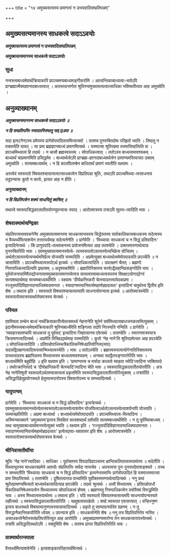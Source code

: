 +++
title = "१४ अमुख्यसत्यस्य प्रमाणत्वं न उभयवादिसम्प्रतिपन्नम्"

+++


## अमुख्यसत्यमानस्य साधकत्वे सदाऽऽवयोः

**अमुख्यसत्यस्य प्रमाणत्वं न उभयवादिसम्प्रतिपन्नम्**

**अमुख्यसत्यमानस्य साधकत्वे सदाऽऽवयोः**

### **सुधा**

नन्वस्त्वबाध्यमेवार्थक्रियाकारि प्रपञ्चमप्यबाध्यमङ्गीकरोमि । आत्यन्तिकाबाध्यत्वा-भावेऽपि प्राग्ब्रह्मात्मैक्यज्ञानादबाध्यत्वात् । अतस्तदन्तर्गता श्रुतिरप्यमुख्यसत्यत्वात्साधिका भविष्यतीत्यत आह अमुख्येति ।

## **अनुव्याख्यानम्**

***अमुख्यसत्यमानस्य साधकत्वे सदाऽऽवयोः ॥***

***न हि सम्प्रतिपत्तिः स्यादतस्तिष्ठतु सा(ऽ)प्रमा ॥***

सदा इत्य(नेन)स्य प्रमेयस्य प्रागेवोपपादितत्वमित्याचष्टे । ततश्च पुनरुक्तिदोषः परिहृतो भवति । तिष्ठतु न वक्तव्येति यावत् । सा प्रमा ब्रह्मज्ञानबाध्यं प्रमाणमित्यर्थः । यस्मात्सा श्रुतिरप्रमा तस्मात्तिष्ठत्विति वा । प्रपञ्चमिथ्यात्वं हि तदर्थः । न चासौ ब्रह्मस्वरूपम् । सोपाधिकत्वात् । ततोऽस्य बाध्यत्वमावश्यकम् । बाध्यार्थं चाप्रमाणमिति प्रसिद्धमेव । बाध्यार्थत्वेऽपि प्राग्ब्रह्म-ज्ञानादबाध्यार्थत्वेन प्रामाण्यमस्त्वित्यत उक्तम् अमुख्येति । सत्यमबाध्यार्थम् । न हि कालविलम्बेन बाधितार्थं प्रमाणं भवतीति वक्ष्यामः ।

अस्त्वेवं स्वरूपतो विषयतश्चासत्यत्वात्साधकत्वेन विप्रतिपन्ना श्रुतिः, तथाऽपि प्रपञ्चमिथ्या-त्वसाधनाय तदुपन्यासः कुतो न कार्यः, इत्यत आह न हीति ।

**अनुव्याख्यानम्**

***न हि विप्रतिपन्नेन शक्यं साधयितुं क्वचित् ॥***

तथात्वे स्वरूपासिद्धकालातीतयोरप्युपन्यासः स्यात् । आरोपमात्रस्य तत्राऽपि सुलभ-त्वादिति भावः ।

### **शेषवाक्यार्थचन्द्रिका**

संप्रतिपत्त्यभाववचनेनैव अमुख्यसत्यमानस्य साधकत्वाभावस्य सिद्धेस्तस्य सार्वकालिकत्वबाधकस्य सदेत्यस्य न वैय्यर्थ्यमित्याशयेन तत्तात्पर्यमाह सदेत्यनेनेति ॥ प्रागेवेति । ‘मिथ्यायाः साधकत्वं च न सिद्धं प्रतिवादिनः’ इत्यादिनेत्यर्थः । किं प्रागुपपादि-तत्ववचनस्य प्रयोजनमित्यत आह ततश्चेति । उक्तस्मारणार्थत्वान्न पुनरुक्तिरिति भावः । एवममुख्यसत्यमानस्येत्ये- तत्स्वरूपतोऽसत्यस्येत्यभिप्रेत्य योजितम् । अर्थतोऽसत्यस्येत्यप्यर्थमभिप्रेत्य योजयति यस्मादिति । अप्रमेत्युक्तं बाध्यार्थत्वमेवोपपादयति प्रपञ्चेति ॥ न चासाविति । प्रपञ्चमिथ्यात्वरूपोऽर्थ इत्यर्थः ॥ सोपाधिकत्वादिति । उपलक्षणं चैतत् । ब्रह्मणो निरुपाधिकत्वादित्यपि द्रष्ठव्यम् ॥ अदृश्यकमिति । ब्रह्मातिरिक्तस्य सत्त्वेऽद्वैतहानिप्रसङ्गदिति भावः । पूर्वयोजनायामिवैतद्योजनायाममुख्यसत्यमानस्येत्यत्र सत्यत्वस्याबाध्यत्वरूपस्य विवक्षाऽयोगाद्योग्यं सत्यशब्दार्थमाह सत्यमबाध्यार्थमिति । वक्ष्यामः ‘दीर्घभ्रान्तिकरी चेत्स्यादतत्त्वावेदकप्रमा । रज्जुसर्पादिविज्ञानादप्याधिक्यादमानता । स्यादागमस्यानिवर्त्यमहामोहप्रदत्वतः’ इत्यादिनां चतुर्थस्य द्वितीय इति शेषः ॥ तथात्व इति । स्वरूपतो विषयतश्चासत्यस्यापि साधनायोपन्यास इत्यर्थः ॥ आरोपमात्रस्येति । स्वरूपारोपमात्रस्यार्थारोपमात्रस्य चेत्यर्थः ।

### **परिमल**

एवमियता ग्रन्थेन बाध्यं नार्थक्रियाकारीत्येतत्समर्थ्य नेहनानेति श्रुतेर्न सर्वमिथ्यात्वबाधजनकत्वमित्युक्तम् । इदानीमस्त्वबाध्यमेवार्थक्रियाकारि श्रुरिप्यबाध्यैवेति शङ्गित्वा तदपि निरस्यति नन्विति ॥ प्रागेवेति । ‘व्यवहारसतश्चापि साधकत्वं तु पूर्ववत्’ इत्यादिना जिज्ञासानय एवेत्यर्थः । ततश्चेति । स्मारणमात्रस्यात्र क्रियमाणत्वादित्यर्थः । अप्रमेति विच्छिद्यार्थमाह यस्मादिति । कुतो ‘नेह नाने’ति श्रुतिरप्रमेत्यत आह प्रपञ्चेति ॥ सोपाधिकत्वादिति । प्रतिपन्नोपाधिस्थत्रैकालिकनिषेधप्रतियोगित्व(माव) सदसद्विलक्षणत्वादिरूपत्वान्मिथ्यात्वस्येति । भावः ॥ ततोऽस्येति । ब्रह्मस्वरूपत्वायोगेनातिरिक्तत्वस्य वाच्यत्वादस्य ब्रह्मभिन्नस्य मिथ्यात्वस्य बाध्यत्वमावश्यकम् । अन्यथा सदद्वैतभङ्गापत्तेरिति भावः । बाध्यार्थमिति बहुव्रीहिः ॥ इति वक्ष्याम इति । ‘प्रामाण्यस्य च मर्यादा कालतो व्याहता भवेदि’त्यादिना भाक्तिपादे । तथोत्क्रान्तिपादे च ‘दीर्घभ्रान्तिकरी चेत्स्यादि’त्यादिना चेति भावः ॥ स्वरूपासिद्धकालातीतयोरपीति । अत्र नेह नानेतिश्रुतौ स्वरूपतोऽर्थतश्चासत्यत्वं प्रकृतमिति स्वरूपासिद्धकालातीतयोरित्युक्तम् ॥ तत्रापीति । असिद्धादिहेतुप्रयोगस्थले हेतुस्वरूपारोपस्य विषयारोपस्य च सम्भवादित्यर्थः ।

### **यादुपत्यम्**

प्रागेवेति । ‘मिथ्यायाः साधकत्वं च न सिद्धं प्रतिवादिनः’ इत्यत्रेत्यर्थः । एवममुख्यसत्यमानस्येत्येतत्स्वरूपतोऽसत्यस्येत्याशयेन योजयित्वाऽर्थतोऽसत्यस्येत्याशयेनापि योजयति । यस्माच्छतिरिति । अप्रमा बाध्यार्था । बाध्यार्थत्वमेवोपपादयति । प्रपञ्चमिथ्यात्व-मित्यादिना । अस्मिन्व्याख्याने ‘अमुख्यस्य’इत्यत्र विवक्षितं सत्यशब्दार्थं दर्शयति सत्यमबाध्यार्थमिति । न तु पूर्वमिवाबाध्यम् । तथा चामुख्याबाध्यार्थमानस्येत्युक्तं भवति ॥ वक्ष्याम इति । ‘रज्जुसर्पादिविज्ञानादप्याधिक्यादमानता । स्यादागमस्यानिवर्त्यमहामोहप्रदत्वतः’ इत्येतद्य्वा-ख्यावसर इति शेषः ॥ आरोपमात्रस्येति । स्वरूपारोपमात्रस्यार्थारोपमात्रस्य वेत्यर्थः ।

### **श्रीनिवासतीर्थीया**

श्रुतिः ‘नेह नाने’त्यादिका । साधिका । पूर्वाक्तस्य वियदादिप्रपञ्चस्य भ्रान्तिकल्पितत्वरूपार्थस्य ॥ सदेतीति । मिथ्याभूतस्य साधकत्वप्रमेये आवयोः संप्रतिपत्तिः सर्वदा नास्त्येव । अतस्त्वया पुनः पुनस्तदेवाशङ्क्यते । तच्च न सम्भवतीति ‘मिथ्यायाः साधकत्वं च न सिद्धं प्रतिवादिनः’ इत्यनेनास्माभिः प्रागेवोपपादितं हि यस्मात्तस्मात्सा प्रमा तिष्ठत्वियर्थः ॥ ततश्चेति । दूषितत्वात्तन्न वाच्यमिति पूर्वोक्तस्मरणार्थत्वादित्यर्थः । ननु कथं श्रुतेरप्रामाण्यमित्यतो बाध्यार्थकत्वादित्याह प्रपञ्चेति । तदर्थः श्रुत्यर्थः । असौ मिथ्यात्वम् । प्रतिपन्नोपाधौ त्रैकालिकनिषेधरूपत्वेन मिथ्यात्वस्य सोपाधिकत्वं ज्ञेयम् । ब्रह्मणस्तु निरुपाधिकत्वेन तयोरैक्यं विरुद्धमिति भावः । अस्य मिथ्यात्वरूपार्थस्य ॥ तथात्व इति । यदि स्वरूपतो विषयतश्चासत्यमपि साधनायोपन्यस्यते तर्हीत्यर्थः ॥ स्वरूपासिद्धकालातीतयोरिति । चाक्षुषत्वरूपहेतोः । शब्दे स्वरूपत एवासत्त्वात् । वन्हिरनुष्ण इत्यत्र बाधस्थले विषयस्यानुप्णत्वस्यासत्वादित्यर्थः । प्रकृते तु साम्यादनयोरेव ग्रहणम् । न तु विरुद्धानैकान्तिकयोरिति ध्येयम् ॥ उपन्यास इति । साधकत्वेनेति शेषः ॥ ननु तत्र विप्रतिपत्तिरेव नास्ति । असाधकत्वेनैवोभयसंप्रतिपत्तेरित्युत आह आरोपेति । अमुख्यप्रामाण्यमारोप्य तेन साधकत्वारापस्येत्यर्थः । तत्रापि असिद्धादिस्थलेऽपि । वक्तुमिति शेषः । ततश्च प्राप्ता विप्रतिपत्तिरिति भावः ।

### **वाक्यार्थरत्नमाला**

वैय्यर्थ्यमित्याशयेनेति । इत्याशङ्कापरिहारार्थमित्यर्थः ।





